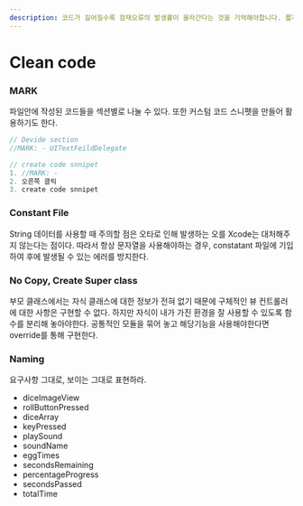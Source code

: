 ```yaml
---
description: 코드가 길어질수록 잠재오류의 발생률이 올라간다는 것을 기억해야합니다. 짧게 작성하면서 읽기 좋은 코드를 위한 습관을 기록합니다.
---
```


# Clean code

### MARK

파일안에 작성된 코드들을 섹션별로 나눌 수 있다. 또한 커스텀 코드 스니펫을 만들어 활용하기도 한다.

```swift
// Devide section 
//MARK: - UITextFeildDelegate

// create code snnipet
1. //MARK: - 
2. 오른쪽 클릭
3. create code snnipet
```





### Constant File

String 데이터를 사용할 때 주의할 점은 오타로 인해 발생하는 오를 Xcode는 대처해주지 않는다는 점이다. 따라서 항상 문자열을 사용해야하는 경우, constatant 파일에 기입하여 후에 발생될 수 있는 에러를 방지한다.





### No Copy, Create Super class

부모 클래스에서는 자식 클래스에 대한 정보가 전혀 없기 때문에 구체적인 뷰 컨트롤러에 대한 사항은 구현할 수 없다. 하지만 자식이 내가 가진 환경을 잘 사용할 수 있도록 함수를 분리해 놓아야한다. 공통적인 모듈을 묶어 놓고 해당기능을 사용해야한다면 override를 통해 구현한다.





### Naming

요구사항 그대로, 보이는 그대로 표현하라.

* diceImageView
* rollButtonPressed
* diceArray
* keyPressed
* playSound
* soundName
* eggTimes
* secondsRemaining
* percentageProgress
* secondsPassed
* totalTime

